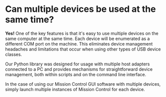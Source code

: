 # Can multiple devices be used at the same time?

**Yes!** One of the key features is that it's easy to use multiple devices on the same computer at the same time. Each device will be enumerated as a different COM port on the machine. This eliminates device management headaches and limitations that occur when using other types of USB device classes.&#x20;

Our Python library was designed for usage with multiple host adapters connected to a PC and provides mechanisms for straightforward device management, both within scripts and on the command line interface.

In the case of using our Mission Control GUI software with multiple devices, simply launch multiple instances of Mission Control for each device.
